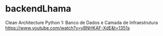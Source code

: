 # backendLhama

Clean Architecture Python 1: Banco de Dados e Camada de Infraestrutura
https://www.youtube.com/watch?v=yBNHKAF-XdE&t=1351s
